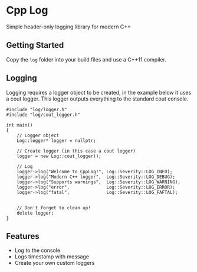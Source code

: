 # Cpp Log
Simple header-only logging library for modern C++

## Getting Started

Copy the `log` folder into your build files and use a C++11 compiler.

## Logging

Logging requires a logger object to be created, in the example below it uses a cout logger. This logger outputs everything to the standard cout console.

```
#include "log/logger.h"
#include "log/cout_logger.h"

int main() 
{
    // Logger object
    Log::logger* logger = nullptr;
    
    // Create logger (in this case a cout logger)
    logger = new Log::cout_logger();
    
    // Log
    logger->log("Welcome to CppLog!", Log::Severity::LOG_INFO);
    logger->log("Modern C++ logger",  Log::Severity::LOG_DEBUG);
    logger->log("Supports warnings",  Log::Severity::LOG_WARNING);
    logger->log("error",              Log::Severity::LOG_ERROR);
    logger->log("fatal",              Log::Severity::LOG_FAFTAL);
    
    
    // Don't forget to clean up!
    delete logger;
}
```

## Features
- Log to the console
- Logs timestamp with message
- Create your own custom loggers 
